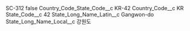 <?xml version="1.0" encoding="UTF-8"?>
<CustomMetadata xmlns="http://soap.sforce.com/2006/04/metadata" xmlns:xsi="http://www.w3.org/2001/XMLSchema-instance" xmlns:xsd="http://www.w3.org/2001/XMLSchema">
    <label>SC-312</label>
    <protected>false</protected>
    <values>
        <field>Country_Code_State_Code__c</field>
        <value xsi:type="xsd:string">KR-42</value>
    </values>
    <values>
        <field>Country_Code__c</field>
        <value xsi:type="xsd:string">KR</value>
    </values>
    <values>
        <field>State_Code__c</field>
        <value xsi:type="xsd:string">42</value>
    </values>
    <values>
        <field>State_Long_Name_Latin__c</field>
        <value xsi:type="xsd:string">Gangwon-do</value>
    </values>
    <values>
        <field>State_Long_Name_Local__c</field>
        <value xsi:type="xsd:string">강원도</value>
    </values>
</CustomMetadata>
